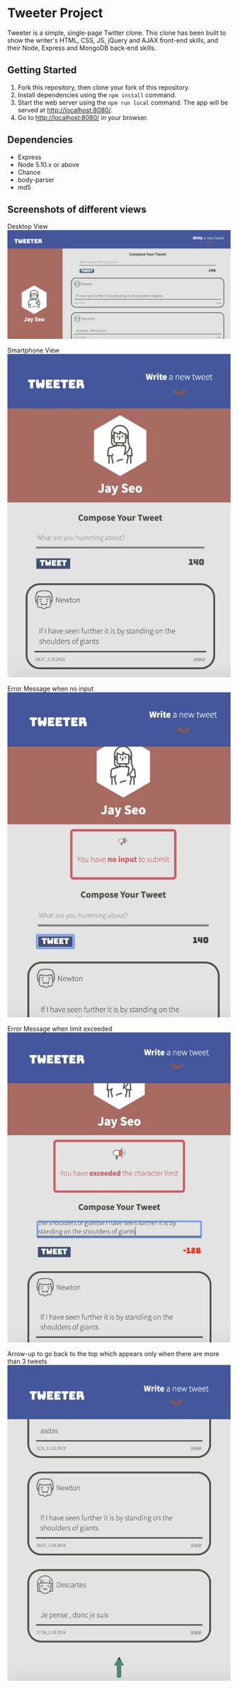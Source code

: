 # Tweeter Project

Tweeter is a simple, single-page Twitter clone.
This clone has been built to show the writer's HTML, CSS, JS, jQuery and AJAX front-end skills, and their Node, Express and MongoDB back-end skills.

## Getting Started

1. Fork this repository, then clone your fork of this repository.
2. Install dependencies using the `npm install` command.
3. Start the web server using the `npm run local` command. The app will be served at <http://localhost:8080/>.
4. Go to <http://localhost:8080/> in your browser.

## Dependencies

- Express
- Node 5.10.x or above
- Chance
- body-parser
- md5


## Screenshots of different views
Desktop View
!["Screenshot for sign up page"](https://github.com/sjs5953/tweeter/blob/master/docs/Desktop:tablet%20mode.png?raw=true)


Smartphone View
!["Screenshot for sign up page"](https://github.com/sjs5953/tweeter/blob/master/docs/Smartphone%20mode.png?raw=true)

Error Message when no input
!["Screenshot for sign up page"](https://github.com/sjs5953/tweeter/blob/master/docs/error%20message.png?raw=true)

Error Message when limit exceeded
!["Screenshot for sign up page"](https://github.com/sjs5953/tweeter/blob/master/docs/errormessage2.png?raw=true)

Arrow-up to go back to the top which appears only when there are more than 3 tweets
!["Screenshot for sign up page"](https://github.com/sjs5953/tweeter/blob/master/docs/arrow%20up.png?raw=true)